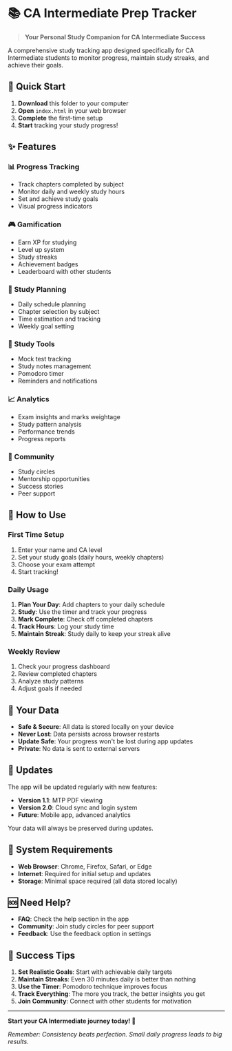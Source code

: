 # 📚 CA Intermediate Prep Tracker

> **Your Personal Study Companion for CA Intermediate Success**

A comprehensive study tracking app designed specifically for CA Intermediate students to monitor progress, maintain study streaks, and achieve their goals.

## 🚀 Quick Start

1. **Download** this folder to your computer
2. **Open** `index.html` in your web browser
3. **Complete** the first-time setup
4. **Start** tracking your study progress!

## ✨ Features

### 📊 Progress Tracking
- Track chapters completed by subject
- Monitor daily and weekly study hours
- Set and achieve study goals
- Visual progress indicators

### 🎮 Gamification
- Earn XP for studying
- Level up system
- Study streaks
- Achievement badges
- Leaderboard with other students

### 📅 Study Planning
- Daily schedule planning
- Chapter selection by subject
- Time estimation and tracking
- Weekly goal setting

### 📝 Study Tools
- Mock test tracking
- Study notes management
- Pomodoro timer
- Reminders and notifications

### 📈 Analytics
- Exam insights and marks weightage
- Study pattern analysis
- Performance trends
- Progress reports

### 👥 Community
- Study circles
- Mentorship opportunities
- Success stories
- Peer support

## 🎯 How to Use

### First Time Setup
1. Enter your name and CA level
2. Set your study goals (daily hours, weekly chapters)
3. Choose your exam attempt
4. Start tracking!

### Daily Usage
1. **Plan Your Day**: Add chapters to your daily schedule
2. **Study**: Use the timer and track your progress
3. **Mark Complete**: Check off completed chapters
4. **Track Hours**: Log your study time
5. **Maintain Streak**: Study daily to keep your streak alive

### Weekly Review
1. Check your progress dashboard
2. Review completed chapters
3. Analyze study patterns
4. Adjust goals if needed

## 💾 Your Data

- **Safe & Secure**: All data is stored locally on your device
- **Never Lost**: Data persists across browser restarts
- **Update Safe**: Your progress won't be lost during app updates
- **Private**: No data is sent to external servers

## 🔄 Updates

The app will be updated regularly with new features:
- **Version 1.1**: MTP PDF viewing
- **Version 2.0**: Cloud sync and login system
- **Future**: Mobile app, advanced analytics

Your data will always be preserved during updates.

## 📱 System Requirements

- **Web Browser**: Chrome, Firefox, Safari, or Edge
- **Internet**: Required for initial setup and updates
- **Storage**: Minimal space required (all data stored locally)

## 🆘 Need Help?

- **FAQ**: Check the help section in the app
- **Community**: Join study circles for peer support
- **Feedback**: Use the feedback option in settings

## 🎉 Success Tips

1. **Set Realistic Goals**: Start with achievable daily targets
2. **Maintain Streaks**: Even 30 minutes daily is better than nothing
3. **Use the Timer**: Pomodoro technique improves focus
4. **Track Everything**: The more you track, the better insights you get
5. **Join Community**: Connect with other students for motivation

---

**Start your CA Intermediate journey today! 🚀**

*Remember: Consistency beats perfection. Small daily progress leads to big results.*